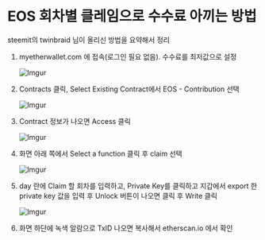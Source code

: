 # EOS 회차별 클레임으로 수수료 아끼는 방법

steemit의 twinbraid 님이 올리신 방법을 요약해서 정리

1. myetherwallet.com 에 접속(로그인 필요 없음). 수수료를 최저값으로 설정

    ![Imgur](http://i.imgur.com/qM8jMvq.png)

2. Contracts 클릭, Select Existing Contract에서 EOS - Contribution 선택

    ![Imgur](http://i.imgur.com/P91R42A.png)

3. Contract 정보가 나오면 Access 클릭

    ![Imgur](http://i.imgur.com/rcQ5s3F.png)

4. 화면 아래 쪽에서 Select a function 클릭 후 claim 선택

    ![Imgur](http://i.imgur.com/Jgi4wtM.png)

5. day 란에 Claim 할 회차를 입력하고, Private Key를 클릭하고 지갑에서 export 한 private key 값을 입력 후 Unlock 버튼이 나오면 클릭 후 Write 클릭

    ![Imgur](http://i.imgur.com/uWcCx75.png)

6. 화면 하단에 녹색 알람으로 TxID 나오면 복사해서 etherscan.io 에서 확인
